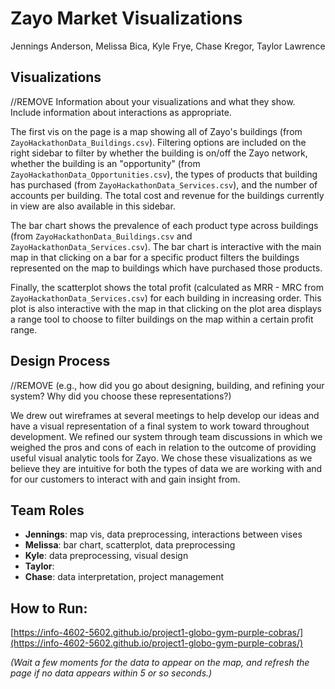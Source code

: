 # Zayo Market Visualizations
Jennings Anderson, Melissa Bica, Kyle Frye, Chase Kregor, Taylor Lawrence

## Visualizations
//REMOVE Information about your visualizations and what they show. Include information about interactions as appropriate.

The first vis on the page is a map showing all of Zayo's buildings (from `ZayoHackathonData_Buildings.csv`). Filtering options are included on the right sidebar to filter by whether the building is on/off the Zayo network, whether the building is an "opportunity" (from `ZayoHackathonData_Opportunities.csv`), the types of products that building has purchased (from `ZayoHackathonData_Services.csv`), and the number of accounts per building. The total cost and revenue for the buildings currently in view are also available in this sidebar.

The bar chart shows the prevalence of each product type across buildings (from `ZayoHackathonData_Buildings.csv` and `ZayoHackathonData_Services.csv`). The bar chart is interactive with the main map in that clicking on a bar for a specific product filters the buildings represented on the map to buildings which have purchased those products.

Finally, the scatterplot shows the total profit (calculated as MRR - MRC from `ZayoHackathonData_Services.csv`) for each building in increasing order. This plot is also interactive with the map in that clicking on the plot area displays a range tool to choose to filter buildings on the map within a certain profit range. 

## Design Process 
//REMOVE (e.g., how did you go about designing, building, and refining your system? Why did you choose these representations?)

We drew out wireframes at several meetings to help develop our ideas and have a visual representation of a final system to work toward throughout development. We refined our system through team discussions in which we weighed the pros and cons of each in relation to the outcome of providing useful visual analytic tools for Zayo. We chose these visualizations as we believe they are intuitive for both the types of data we are working with and for our customers to interact with and gain insight from. 

## Team Roles
* **Jennings**: map vis, data preprocessing, interactions between vises
* **Melissa**: bar chart, scatterplot, data preprocessing
* **Kyle**: data preprocessing, visual design
* **Taylor**: 
* **Chase**: data interpretation, project management

## How to Run: 
[https://info-4602-5602.github.io/project1-globo-gym-purple-cobras/](https://info-4602-5602.github.io/project1-globo-gym-purple-cobras/)

*(Wait a few moments for the data to appear on the map, and refresh the page if no data appears within 5 or so seconds.)*
